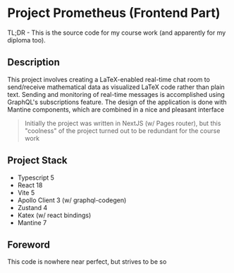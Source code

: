 # Project Prometheus (Frontend Part)

TL;DR - This is the source code for my course work (and apparently for my diploma too).

## Description

This project involves creating a LaTeX-enabled real-time chat room to send/receive mathematical data as visualized LaTeX code rather than plain text. Sending and monitoring of real-time messages is accomplished using GraphQL's subscriptions feature. The design of the application is done with Mantine components, which are combined in a nice and pleasant interface

> Initially the project was written in NextJS (w/ Pages router), but this "coolness" of the project turned out to be redundant for the course work

## Project Stack

- Typescript 5
- React 18
- Vite 5
- Apollo Client 3 (w/ graphql-codegen)
- Zustand 4
- Katex (w/ react bindings)
- Mantine 7

## Foreword

This code is nowhere near perfect, but strives to be so
